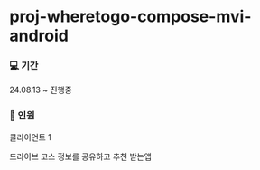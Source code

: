 # proj-wheretogo-compose-mvi-android

### 💻 기간    
24.08.13 ~ 진행중 <br>

### 🗿 인원     
클라이언트 1

드라이브 코스 정보를 공유하고 추천 받는앱
